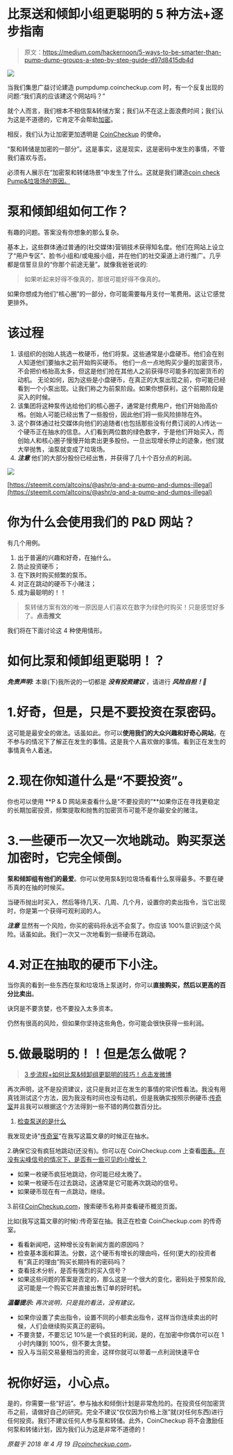 # 比泵送和倾卸小组更聪明的 5 种方法+逐步指南

> 原文：<https://medium.com/hackernoon/5-ways-to-be-smarter-than-pump-dump-groups-a-step-by-step-guide-d97d8415db4d>

![](img/348a956b6831378770a1e680be527856.png)

当我们集思广益讨论建造 pumpdump.coincheckup.com 时，有一个反复出现的问题:“我们真的应该建这个网站吗？”

就个人而言，我们根本不相信泵&转储方案；我们从不在这上面浪费时间；我们认为这是不道德的，它肯定不会帮助[加密](https://hackernoon.com/tagged/crypto)。

相反，我们认为让加密更加透明是 [CoinCheckup](https://coincheckup.com) 的使命。

“泵和转储是加密的一部分”。这是事实，这是现实，这是密码中发生的事情，不管我们喜欢与否。

必须有人展示在“加密泵和转储场景”中发生了什么。这就是我们建造[coin check Pump&垃圾场的原因。](https://pumpdump.coincheckup.com/)

# 泵和倾卸组如何工作？

有趣的问题。答案没有你想象的那么复杂。

基本上，这些群体通过普通的(社交媒体)营销技术获得知名度。他们在网站上设立了“用户专区”、脸书小组和/或电报小组，并在他们的社交渠道上进行推广。几乎都是信誓旦旦的“你那个前途无量”。就像我爸爸说的:

> 如果听起来好得不像真的，那很可能好得不像真的。

如果你想成为他们“核心圈”的一部分，你可能需要每月支付一笔费用。这让它感觉更排外。

# 该过程

1.  该组织的创始人挑选一枚硬币，他们将泵。这些通常是小盘硬币。他们会在别人知道他们要抽水之前开始购买硬币。
    他们一点一点地购买少量的加密货币，不会把价格抬高太多，但这是他们抢在其他人之前获得尽可能多的加密货币的动机。
    无论如何，因为这些是小盘硬币，在真正的大泵出现之前，你可能已经看到一个小泵出现。让我们称之为前泵阶段。如果你想获利，这个前期阶段是买入的时候。
2.  该集团将这种泵传达给他们的核心圈子，通常是付费用户，他们开始抬高价格。创始人可能已经出售了一些股份，因此他们将一些风险排除在外。
3.  这个群体通过社交媒体向他们的追随者(也包括那些没有付费订阅的人)传达一个硬币正在抽水的信息。人们看到两位数的绿色数字，于是他们开始买入，而创始人和核心圈子慢慢开始卖出更多股份。一旦出现增长停止的迹象，他们就大举抛售，油泵就变成了垃圾场。
4.  ***注意*** 他们的大部分股份已经出售，并获得了几十个百分点的利润。

![](img/a8ffc676ebe9abc4be9427c92e70cf2d.png)

[https://steemit.com/altcoins/@ashr/q-and-a-pump-and-dumps-illegal](https://steemit.com/altcoins/@ashr/q-and-a-pump-and-dumps-illegal)

# 你为什么会使用我们的 P&D 网站？

有几个用例。

1.  出于普遍的兴趣和好奇，在抽什么。
2.  防止投资硬币；
3.  在下跌时购买频繁的泵币。
4.  对正在跳动的硬币下小赌注；
5.  成为最聪明的！！

> 泵转储方案有效的唯一原因是人们喜欢在数字为绿色时购买！只是感觉好多了。**点击推文**

我们将在下面讨论这 4 种使用情形。

# 如何比泵和倾卸组更聪明！？

***免责声明:*** 本章(下)我所说的一切都是 ***没有投资建议*** ，请进行 ***风险自担！🙂***

# 1.好奇，但是，只是不要投资在泵密码。

这可能是最安全的做法。话虽如此。你可以**使用我们的大众兴趣和好奇心网站**，在不参与的情况下了解正在发生的事情。这是我个人喜欢做的事情。看到正在发生的事情真令人着迷。

# 2.现在你知道什么是“不要投资”。

你也可以使用 **P & D 网站来查看什么是“不要投资的”**如果你正在寻找更稳定的长期加密投资，频繁提取和抛售的加密货币可能不是你最安全的赌注。

# 3.一些硬币一次又一次地跳动。购买泵送加密时，它完全倾倒。

**泵和倾卸组有他们的最爱**。你可以使用泵&到垃圾场看看什么泵得最多。不要在硬币真的在抽的时候买。

当硬币抛出时买入，然后等待几天、几周、几个月，设置你的卖出指令，当它出现时，你是第一个获得可观利润的人。

***注意*** 显然有一个风险，你买的密码将永远不会泵了。你应该 100%意识到这个风险。话虽如此。我们一次又一次地看到一些硬币在跳动。

# 4.对正在抽取的硬币下小注。

当你真的看到一些东西在泵和垃圾场上泵送时，你可以**直接购买，然后以更高的百分比卖出**。

诀窍是不要贪婪，也不要投入太多资本。

仍然有很高的风险，但如果你坚持这些角色，你可能会很快获得一些利润。

# 5.做最聪明的！！但是怎么做呢？

> [3 步流程+如何比泵&倾卸组更聪明的技巧！点击发微博](https://twitter.com/intent/tweet?url=https://coincheckup.com/blog/how-to-be-smarter-than-pump-dump-groups/&text=The%203-step%20process%20%2B%20tips%20on%20how%20to%20be%20smarter%20than%20the%20pump%20%26%20dump%20groups%21&via=coincheckup&related=coincheckup)

再次声明，这不是投资建议，这只是我对正在发生的事情的常识性看法。我没有用真钱测试这个方法，因为我没有时间也没有动机，但是我确实按照示例硬币:[传奇室](https://coincheckup.com/coins/legends-room)并且我可以根据这个方法得到一些不错的两位数百分比。

1.  [检查泵送的是什么](https://pumpdump.coincheckup.com/)

我发现史诗"[传奇室](https://pumpdump.coincheckup.com/crypto-currency/legends-room/)"在我写这篇文章的时候正在抽水。

2.确保它没有疯狂地跳动(还没有)。你可以在 CoinCheckup.com 上查看[图表。在没有尖峰信号的情况下，是否有一些可见的小增长？](https://coincheckup.com/coins/legends-room/charts)

*   如果一枚硬币疯狂地跳动，你可能已经太晚了。
*   如果一枚硬币在过去跳动，这通常是它可能再次跳动的信号。
*   如果硬币现在有一点跳动，继续。

3.前往[CoinCheckup.com](https://coincheckup.com/)，搜索硬币名称并查看硬币概览页面。

比如(我写这篇文章的时候):传奇室在抽。我正在检查 CoinCheckup.com 的传奇室。

*   看看新闻吧，这种增长没有新闻方面的原因吗？
*   检查基本面和算法。分数，这个硬币有增长的理由吗，任何(更大的)投资者有“真正的理由”购买长期持有的密码吗？
*   查看技术分析，是否有强烈的买入信号？
*   如果这些问题的答案是否定的，那么这是一个很大的变化，密码处于预泵阶段,这可能是一个购买它并直接出售订单的好时机。

***温馨提示:*** *再次说明，只是我的看法，没有建议。*

*   如果你设置了卖出指令，设置不同的小额卖出指令，这样当你连续卖出的时候，人们会继续购买真正的密码。
*   不要贪婪，不要忘记 10%是一个疯狂的利润，是的，在加密中你偶尔可以在 1 小时内赚到 100%，但不要太贪婪。
*   投入与当前交易量相当的资金，这样你就可以带着一点利润快速平仓

# 祝你好运，小心点。

是的，你需要一些“好运”。参与抽水和倾倒计划是非常危险的。在投资任何加密货币之前，请做好自己的研究。完全不建议“仅仅因为价格上涨”就(对任何东西)进行任何投资。我们不建议任何人参与泵和转储。此外，CoinCheckup 将不会激励任何泵和转储计划，因为我们认为这是非常不道德的！

*原载于 2018 年 4 月 19 日*[*coincheckup.com*](https://coincheckup.com/blog/how-to-be-smarter-than-pump-dump-groups/)*。*